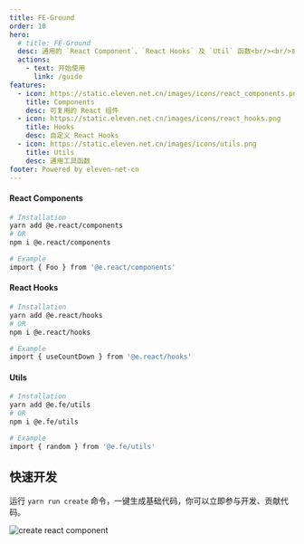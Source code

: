 ```yaml
---
title: FE-Ground
order: 10
hero:
  # title: FE-Ground
  desc: 通用的 `React Component`、`React Hooks` 及 `Util` 函数<br/><br/>或更多 `SDK`、类库<br/>
  actions:
    - text: 开始使用
      link: /guide
features:
  - icon: https://static.eleven.net.cn/images/icons/react_components.png
    title: Components
    desc: 可复用的 React 组件
  - icon: https://static.eleven.net.cn/images/icons/react_hooks.png
    title: Hooks
    desc: 自定义 React Hooks
  - icon: https://static.eleven.net.cn/images/icons/utils.png
    title: Utils
    desc: 通用工具函数
footer: Powered by eleven-net-cn
---
```


#### React Components

```bash
# Installation
yarn add @e.react/components
# OR
npm i @e.react/components

# Example
import { Foo } from '@e.react/components'
```

#### React Hooks

```bash
# Installation
yarn add @e.react/hooks
# OR
npm i @e.react/hooks

# Example
import { useCountDown } from '@e.react/hooks'
```

#### Utils

```bash
# Installation
yarn add @e.fe/utils
# OR
npm i @e.fe/utils

# Example
import { random } from '@e.fe/utils'
```

## 快速开发

运行 `yarn run create` 命令，一键生成基础代码，你可以立即参与开发、贡献代码。

![create react component](https://imagev2.xmcdn.com/storages/2ac8-audiofreehighqps/BA/0A/CKwRIRwFBLKeACWo_gDeiKNp.gif)
